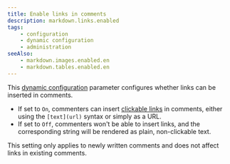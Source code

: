 ```yaml
---
title: Enable links in comments
description: markdown.links.enabled
tags:
    - configuration
    - dynamic configuration
    - administration
seeAlso:
    - markdown.images.enabled.en
    - markdown.tables.enabled.en
---
```


This [dynamic configuration](/configuration/backend/dynamic) parameter configures whether links can be inserted in comments.

<!--more-->

* If set to `On`, commenters can insert [clickable links](/kb/markdown#links) in comments, either using the `[text](url)` syntax or simply as a URL.
* If set to `Off`, commenters won't be able to insert links, and the corresponding string will be rendered as plain, non-clickable text.

This setting only applies to newly written comments and does not affect links in existing comments.
